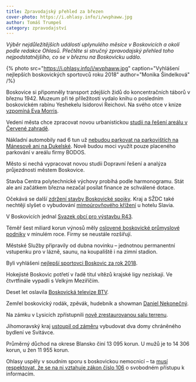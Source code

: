 ```yaml
---
title: Zpravodajský přehled za březen
cover-photo: https://i.ohlasy.info/i/wvphaww.jpg
author: Tomáš Trumpeš
category: zpravodajství
---
```


*Výběr nejdůležitějších událostí uplynulého měsíce v Boskovicích a okolí podle redakce Ohlasů. Přečtěte si stručný zpravodajský přehled toho nejpodstatnějšího, co se v březnu na Boskovicku událo.*

{% photo src="https://i.ohlasy.info/i/wvphaww.jpg" caption="Vyhlášení nejlepších boskovických sportovců roku 2018" author="Monika Šindelková" /%}

Boskovice si připomněly transport zdejších židů do koncentračních táborů v březnu 1942. Muzeum při té příležitosti vydalo knihu o posledním boskovickém rabínu Yeshekelu Isidorovi Reichovi. Na svého otce v knize [vzpomíná Eva Morris](http://www.ohlasy.info/clanky/2019/03/pozdrav-evy-morris.html).

Vedení města chce zpracovat novou urbanistickou [studii na řešení areálu v Červené zahradě](http://www.ohlasy.info/clanky/2019/03/z-radnice-2.html).

Nákladní automobily nad 6 tun už [nebudou parkovat na parkovištích na Mánesově ani na Dukelské](http://www.ohlasy.info/clanky/2019/03/z-radnice-2.html). Nově budou moci využít pouze placeného parkování v areálu firmy BODOS.

Město si nechá vypracovat novou studii Dopravní řešení a analýza průjezdnosti městem Boskovice.

Stavba Centra polytechnické výchovy probíhá podle harmonogramu. Stát ale ani začátkem března nezačal posílat finance ze schválené dotace.

Očekává se další [zdržení stavby Boskovické spojky](http://www.ohlasy.info/clanky/2019/03/z-radnice-2.html). Kraj a SŽDC také nechtějí slyšet o vybudování [mimoúrovňového křížení](https://forum.ohlasy.info/t/mimourovnove-krizeni-zeleznice-u-slavie/255) u hotelu Slavia.

V Boskovicích jednal [Svazek obcí pro výstavbu R43](https://boskovice.cz/jednal-svazek-obci-pro-vystavbu-r43/d-35923).

Téměř šest miliard korun výnosů měly [oslovené boskovické průmyslové podniky](http://www.ohlasy.info/clanky/2019/03/prehled-firem.html) v minulém roce. Firmy se neustále rozšiřují.

Městské Služby připravily od dubna novinku – jednotnou permanentní vstupenku pro v lázně, saunu, na koupaliště i na zimní stadion.

Byli vyhlášeni [nejlepší sportovci Boskovic za rok 2018](https://boskovice.cz/vyhlaseni-sportovcu-boskovic-za-rok-2018/d-35854).

Hokejisté Boskovic potřetí v řadě titul vítězů krajské ligy nezískají. Ve čtvrtfinále vypadli s Velkým Meziříčím.

Deset let oslavila [Boskovická televize BTV](https://boskovice.cz/podekovani-za-btv/d-35777).

Zemřel boskovický rodák, zpěvák, hudebník a showman [Daniel Nekonečný](http://www.ohlasy.info/clanky/2019/03/dan-konecny.html).

Na zámku v Lysicích zpřístupnili [nově zrestaurovanou salu terrenu](https://blanensky.denik.cz/zpravy_region/do-mozaiky-restauratori-vsadili-kameny-ze-stejnych-lomu-jako-pred-staletim-20190329.html).

Jihomoravský kraj [ustoupil od záměru](https://blanensky.denik.cz/zpravy_region/chranene-bydleni-ve-svitavce-kraj-vybere-jinou-lokalitu-20190311.html) vybudovat dva domy chráněného bydlení ve Svitávce.

Průměrný důchod na okrese Blansko činí 13 095 korun. U mužů je to 14 306 korun, u žen 11 955 korun.

Ohlasy uspěly v soudním sporu s boskovickou nemocnicí – ta [musí respektovat, že se na ni vztahuje zákon číslo 106](http://www.ohlasy.info/clanky/2019/03/vyhrany-soud.html) o svobodném přístupu k informacím.
